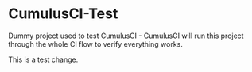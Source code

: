 CumulusCI-Test
==============

Dummy project used to test CumulusCI - CumulusCI will run this project through the whole CI flow to verify everything works.

This is a test change.
